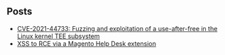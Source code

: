 ## Posts

- [CVE-2021-44733: Fuzzing and exploitation of a use-after-free in the Linux kernel TEE subsystem](https://github.com/pjlantz/optee-qemu/blob/main/README.md) 
- [XSS to RCE via a Magento Help Desk extension](https://github.com/pjlantz/findings/blob/main/helpdesk.md)


